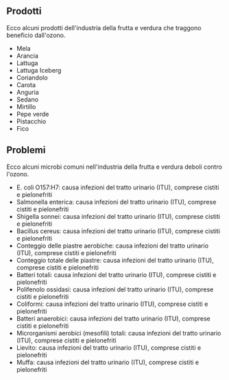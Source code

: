 ## Prodotti

Ecco alcuni prodotti dell'industria della frutta e verdura che traggono beneficio dall'ozono.

- Mela
- Arancia
- Lattuga
- Lattuga Iceberg
- Coriandolo
- Carota
- Anguria
- Sedano
- Mirtillo
- Pepe verde
- Pistacchio
- Fico

## Problemi

Ecco alcuni microbi comuni nell'industria della frutta e verdura deboli contro l'ozono.

- E. coli O157:H7: causa infezioni del tratto urinario (ITU), comprese cistiti e pielonefriti
- Salmonella enterica: causa infezioni del tratto urinario (ITU), comprese cistiti e pielonefriti
- Shigella sonnei: causa infezioni del tratto urinario (ITU), comprese cistiti e pielonefriti
- Bacillus cereus: causa infezioni del tratto urinario (ITU), comprese cistiti e pielonefriti
- Conteggio delle piastre aerobiche: causa infezioni del tratto urinario (ITU), comprese cistiti e pielonefriti
- Conteggio totale delle piastre: causa infezioni del tratto urinario (ITU), comprese cistiti e pielonefriti
- Batteri totali: causa infezioni del tratto urinario (ITU), comprese cistiti e pielonefriti
- Polifenolo ossidasi: causa infezioni del tratto urinario (ITU), comprese cistiti e pielonefriti
- Coliformi: causa infezioni del tratto urinario (ITU), comprese cistiti e pielonefriti
- Batteri anaerobici: causa infezioni del tratto urinario (ITU), comprese cistiti e pielonefriti
- Microrganismi aerobici (mesofili) totali: causa infezioni del tratto urinario (ITU), comprese cistiti e pielonefriti
- Lievito: causa infezioni del tratto urinario (ITU), comprese cistiti e pielonefriti
- Muffa: causa infezioni del tratto urinario (ITU), comprese cistiti e pielonefriti

